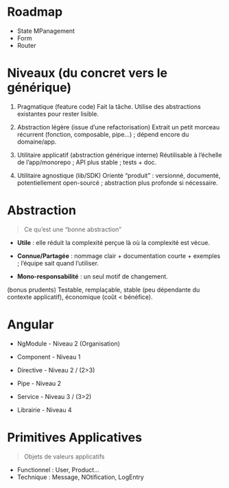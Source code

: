 # Roadmap

 * State MPanagement
 * Form
 * Router


# Niveaux (du concret vers le générique)

1. Pragmatique (feature code)
Fait la tâche. Utilise des abstractions existantes pour rester lisible.

2. Abstraction légère (issue d’une refactorisation)
Extrait un petit morceau récurrent (fonction, composable, pipe…) ; dépend encore du domaine/app.

3. Utilitaire applicatif (abstraction générique interne)
Réutilisable à l’échelle de l’app/monorepo ; API plus stable ; tests + doc.

4. Utilitaire agnostique (lib/SDK)
Orienté “produit” : versionné, documenté, potentiellement open-sourcé ; abstraction plus profonde si nécessaire.

#  Abstraction
> Ce qu’est une “bonne abstraction”

- **Utile** : elle réduit la complexité perçue là où la complexité est vécue.

- **Connue/Partagée** : nommage clair + documentation courte + exemples ; l’équipe sait quand l’utiliser.

- **Mono-responsabilité** : un seul motif de changement.

(bonus prudents) Testable, remplaçable, stable (peu dépendante du contexte applicatif), économique (coût < bénéfice).

#  Angular

- NgModule  - Niveau 2 (Organisation)
- Component - Niveau 1 
- Directive - Niveau 2 / (2>3)
- Pipe      - Niveau 2 
- Service   - Niveau 3 / (3>2)

- Librairie - Niveau 4

#  Primitives Applicatives

> Objets de valeurs applicatifs
- Functionnel : User, Product...
- Technique : Message, NOtification, LogEntry